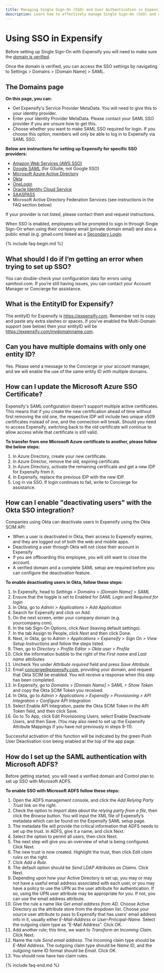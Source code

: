 ```yaml
---
title: Managing Single Sign-On (SSO) and User Authentication in Expensify
description: Learn how to effectively manage Single Sign-On (SSO) and user authentication in Expensify alongside your preferred SSO provider. Our comprehensive guide covers SSO setup, domain verification, and specific instructions for popular providers like AWS, Okta, and Microsoft Azure. Streamline user access and enhance security with Expensify's SAML-based SSO integration.
---
```


# Using SSO in Expensify
Before setting up Single Sign-On with Expensify you will need to make sure the [domain is verified](https://help.expensify.com/articles/expensify-classic/domains/Claim-And-Verify-A-Domain#step-2-verify-domain-ownership). 

Once the domain is verified, you can access the SSO settings by navigating to Settings > Domains > [Domain Name] > SAML. 

## The Domains page 
**On this page, you can:**
- Get Expensify's Service Provider MetaData. You will need to give this to your identity provider. 
- Enter your Identity Provider MetaData. Please contact your SAML SSO provider if you are unsure how to get this. 
- Choose whether you want to make SAML SSO required for login. If you choose this option, members will only be able to log in to Expensify via SAML SSO.

**Below are instructions for setting up Expensify for specific SSO providers:**
- [Amazon Web Services (AWS SSO)](https://static.global.sso.amazonaws.com/app-202a715cb67cddd9/instructions/index.htm)
- [Google SAML](https://support.google.com/a/answer/7371682) (for GSuite, not Google SSO)
- [Microsoft Azure Active Directory](https://azure.microsoft.com/en-us/documentation/articles/active-directory-saas-expensify-tutorial/)
- [Okta](https://saml-doc.okta.com/SAML_Docs/How-to-Configure-SAML-2.0-for-Expensify.html)
- [OneLogin](https://onelogin.service-now.com/support?id=kb_article&sys_id=e44c9e52db187410fe39dde7489619ba)
- [Oracle Identity Cloud Service](https://docs.oracle.com/en/cloud/paas/identity-cloud/idcsc/expensify.html#Expensify)
- [SAASPASS](https://saaspass.com/saaspass/expensify-two-factor-authentication-2fa-single-sign-on-sso-saml.html)
- Microsoft Active Directory Federation Services (see instructions in the FAQ section below)

If your provider is not listed, please contact them and request instructions.

When SSO is enabled, employees will be prompted to sign in through Single Sign-On when using their company email (private domain email) and also a public email (e.g. gmail.com) linked as a [Secondary Login](https://help.expensify.com/articles/expensify-classic/settings/Change-or-add-email-address).

{% include faq-begin.md %}

## What should I do if I’m getting an error when trying to set up SSO? 
You can double-check your configuration data for errors using samltool.com. If you’re still having issues, you can contact your Account Manager or Concierge for assistance.

## What is the EntityID for Expensify? 
The entityID for Expensify is https://expensify.com. Remember not to copy and paste any extra slashes or spaces. If you've enabled the Multi-Domain support (see below) then your entityID will be https://expensify.com/mydomainname.com.

## Can you have multiple domains with only one entity ID?
Yes. Please send a message to the Concierge or your account manager, and we will enable the use of the same entity ID with multiple domains.

## How can I update the Microsoft Azure SSO Certificate?
Expensify's SAML configuration doesn't support multiple active certificates. This means that if you create the new certification ahead of time without first removing the old one, the respective IDP will include two unique x509 certificates instead of one, and the connection will break. Should you need to access Expensify, switching back to the old certificate will continue to allow access while that certificate is still valid.

**To transfer from one Microsoft Azure certificate to another, please follow the below steps:**
1. In Azure Directory, create your new certificate.
2. In Azure Director, remove the old, expiring certificate.
3. In Azure Directory, activate the remaining certificate and get a new IDP for Expensify from it.
4. In Expensify, replace the previous IDP with the new IDP.
5. Log in via SSO. If login continues to fail, write to Concierge for assistance.

## How can I enable "deactivating users" with the Okta SSO integration?
Companies using Okta can deactivate users in Expensify using the Okta SCIM API: 
- When a user is deactivated in Okta, their access to Expensify expires, and they are logged out of both the web and mobile apps.
- Deactivating a user through Okta will not close their account in Expensify
- If you are offboarding this employee, you will still want to close the account.
- A verified domain and a complete SAML setup are required before you can configure the deactivation feature.

**To enable deactivating users in Okta, follow these steps:**
1. In Expensify, head to *Settings > Domains > _[Domain Name]_ > SAML*
2. Ensure that the toggle is set to Enabled for *SAML Login* and *Required for login*
3. In Okta, go to *Admin > Applications > Add Application*
4. Search for Expensify and click on Add.
5. On the next screen, enter your company domain (e.g. yourcompany.com).
6. In the tab Sign-On Options, click *Next* (leaving default settings).
7. In the tab Assign to People, click *Next* and then click Done.
8. Next, in Okta, go to *Admin > Applications > Expensify > Sign On > View Setup Instructions* and follow the steps listed.
9. Then, go to *Directory > Profile Editor > Okta user > Profile*
10. Click the information bubble to the right of the *First name* and *Last name* attributes
11. Uncheck *Yes* under *Attribute required* field and press *Save Attribute*.
12. Email concierge@expensify.com, providing your domain, and request that Okta SCIM be enabled. You will receive a response when this step has been completed.
13. In Expensify, go to *Domains > _[Domain Name]_ > SAML > Show Token* and copy the Okta SCIM Token you received.
14. In Okta, go to *Admin > Applications > Expensify > Provisioning > API Integration >  Configure API Integration*
15. Select Enable API Integration, paste the Okta SCIM Token in the API Token field, and then click Save.
15. Go to To App, click Edit Provisioning Users, select Enable Deactivate Users, and then Save. (You may also need to set up the Expensify Attribute Mappings if you have not previously in steps 9-11).

Successful activation of this function will be indicated by the green Push User Deactivation icon being enabled at the top of the app page.

## How do I set up the SAML authentication with Microsoft ADFS?
Before getting started, you will need a verified domain and Control plan to set up SSO with Microsoft ADFS.

**To enable SSO with Microsoft ADFS follow these steps:**
1. Open the ADFS management console, and click the *Add Relying Party Trust* link on the right.
2. Check the option to *Import data about the relying party from a file*, then click the *Browse* button. You will input the XML file of Expensify’s metadata which can be found on the Expensify SAML setup page.
3. The metadata file will provide the critical information that ADFS needs to set up the trust. In ADFS, give it a name, and click Next.
4. Select the option to permit all users, then click Next.
5. The next step will give you an overview of what is being configured. Click Next.
6. The new trust is now created. Highlight the trust, then click *Edit claim rules* on the right.
7. Click *Add a Rule*.
8. The default option should be *Send LDAP Attributes as Claims*. Click Next. 
9. Depending upon how your Active Directory is set up, you may or may not have a useful email address associated with each user, or you may have a policy to use the UPN as the user attribute for authentication. If so, using the UPN user attribute may be appropriate for you. If not, you can use the email address attribute.
10. Give the rule a name like *Get email address from AD*. Choose Active Directory as the attribute store from the dropdown list. Choose your source user attribute to pass to Expensify that has users’ email address info in it, usually either *E-Mail-Address* or *User-Principal-Name*. Select the outgoing claim type as “E-Mail Address”. Click OK. 
11. Add another rule; this time, we want to *Transform an Incoming Claim*. Click Next. 
12. Name the rule *Send email address*. The Incoming claim type should be *E-Mail Address*. The outgoing claim type should be *Name ID*, and the outgoing name ID format should be *Email*. Click OK.
13. You should now have two claim rules.

{% include faq-end.md %}
